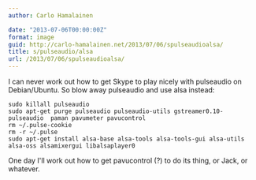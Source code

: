 ```yaml
---
author: Carlo Hamalainen

date: "2013-07-06T00:00:00Z"
format: image
guid: http://carlo-hamalainen.net/2013/07/06/spulseaudioalsa/
title: s/pulseaudio/alsa
url: /2013/07/06/spulseaudioalsa/
---
```

I can never work out how to get Skype to play nicely with pulseaudio on Debian/Ubuntu. So blow away pulseaudio and use alsa instead: 

```
sudo killall pulseaudio
sudo apt-get purge pulseaudio pulseaudio-utils gstreamer0.10-pulseaudio  paman pavumeter pavucontrol
rm ~/.pulse-cookie
rm -r ~/.pulse
sudo apt-get install alsa-base alsa-tools alsa-tools-gui alsa-utils alsa-oss alsamixergui libalsaplayer0
```

One day I'll work out how to get pavucontrol (?) to do its thing, or Jack, or whatever.

